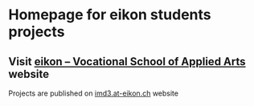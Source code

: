 # Homepage for eikon students projects

## Visit [eikon – Vocational School of Applied Arts](https://eikon.ch) website


Projects are published on [imd3.at-eikon.ch](https://imd3.at-eikon.ch) website